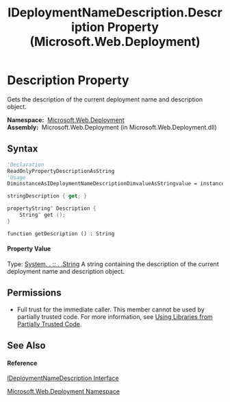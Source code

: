 ﻿---
title: IDeploymentNameDescription.Description Property  (Microsoft.Web.Deployment)
TOCTitle: Description Property
ms:assetid: P:Microsoft.Web.Deployment.IDeploymentNameDescription.Description
ms:mtpsurl: https://msdn.microsoft.com/en-us/library/microsoft.web.deployment.ideploymentnamedescription.description(v=VS.90)
ms:contentKeyID: 20208721
ms.date: 05/02/2012
mtps_version: v=VS.90
f1_keywords:
- Microsoft.Web.Deployment.IDeploymentNameDescription.Description
- Microsoft.Web.Deployment.IDeploymentNameDescription.get_Description
dev_langs:
- CSharp
- JScript
- VB
- c++
api_location:
- Microsoft.Web.Deployment.dll
api_name:
- Microsoft.Web.Deployment.IDeploymentNameDescription.Description
- Microsoft.Web.Deployment.IDeploymentNameDescription.get_Description
api_type:
- Managed
topic_type:
- apiref
- kbSyntax
product_family_name: VS
ROBOTS: INDEX,FOLLOW
---

# Description Property

Gets the description of the current deployment name and description object.

**Namespace:**  [Microsoft.Web.Deployment](microsoft-web-deployment-namespace.md)  
**Assembly:**  Microsoft.Web.Deployment (in Microsoft.Web.Deployment.dll)

## Syntax

``` vb
'Declaration
ReadOnlyPropertyDescriptionAsString
'Usage
DiminstanceAsIDeploymentNameDescriptionDimvalueAsStringvalue = instance.Description
```

``` csharp
stringDescription { get; }
```

``` c++
propertyString^ Description {
    String^ get ();
}
```

``` jscript
function getDescription () : String
```

#### Property Value

Type: [System. . :: . .String](https://msdn.microsoft.com/en-us/library/s1wwdcbf\(v=vs.90\))  
A string containing the description of the current deployment name and description object.  

## Permissions

  - Full trust for the immediate caller. This member cannot be used by partially trusted code. For more information, see [Using Libraries from Partially Trusted Code](https://msdn.microsoft.com/en-us/library/8skskf63\(v=vs.90\)).

## See Also

#### Reference

[IDeploymentNameDescription Interface](ideploymentnamedescription-interface-microsoft-web-deployment.md)

[Microsoft.Web.Deployment Namespace](microsoft-web-deployment-namespace.md)

